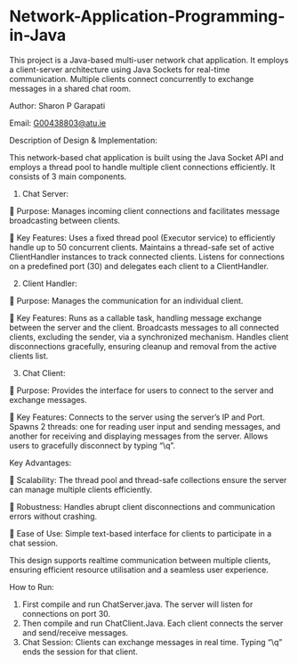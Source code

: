 # Network-Application-Programming-in-Java
This project is a Java-based multi-user network chat application. It employs a client-server architecture using Java Sockets for real-time communication. Multiple clients connect concurrently to exchange messages in a shared chat room.


Author: Sharon P Garapati

Email: G00438803@atu.ie


Description of Design & Implementation:

This network-based chat application is built using the Java Socket API and employs a thread pool
to handle multiple client connections efficiently. It consists of 3 main components.

1. Chat Server:
   
 Purpose: Manages incoming client connections and facilitates message
broadcasting between clients.

 Key Features: Uses a fixed thread pool (Executor service) to efficiently
handle up to 50 concurrent clients. Maintains a thread-safe set of active
ClientHandler instances to track connected clients. Listens for
connections on a predefined port (30) and delegates each client to a
ClientHandler.


2. Client Handler:

 Purpose: Manages the communication for an individual client.

 Key Features: Runs as a callable task, handling message exchange
between the server and the client. Broadcasts messages to all connected
clients, excluding the sender, via a synchronized mechanism. Handles
client disconnections gracefully, ensuring cleanup and removal from the
active clients list.


3. Chat Client:
   
 Purpose: Provides the interface for users to connect to the server and
exchange messages.

 Key Features: Connects to the server using the server’s IP and Port.
Spawns 2 threads: one for reading user input and sending messages, and
another for receiving and displaying messages from the server. Allows
users to gracefully disconnect by typing “\q”.


Key Advantages:

 Scalability: The thread pool and thread-safe collections ensure the server
can manage multiple clients efficiently.

 Robustness: Handles abrupt client disconnections and communication
errors without crashing.

 Ease of Use: Simple text-based interface for clients to participate in a chat
session.

This design supports realtime communication between multiple clients, ensuring
efficient resource utilisation and a seamless user experience.


How to Run:

1. First compile and run ChatServer.java. The server will listen for connections on
port 30.
2. Then compile and run ChatClient.Java. Each client connects the server and
send/receive messages.
3. Chat Session: Clients can exchange messages in real time. Typing “\q” ends the
session for that client.

